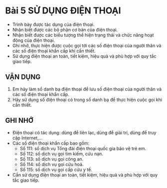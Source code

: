 # Bài 5 SỬ DỤNG ĐIỆN THOẠI

*   Trình bày được tác dụng của điện thoại.
*   Nhận biết được các bộ phận cơ bản của điện thoại.
*   Nhận biết được các biểu tượng thể hiện trạng thái và chức năng hoạt động của điện thoại.
*   Ghi nhớ, thực hiện được cuộc gọi tới các số điện thoại của người thân và các số điện thoại khẩn cấp khi cần thiết.
*   Sử dụng điện thoại an toàn, tiết kiệm, hiệu quả và phù hợp với quy tắc giao tiếp.

## VẬN DỤNG

1.  Em hãy làm sổ danh bạ điện thoại để lưu số điện thoại của người thân và các số điện thoại khẩn cấp.
2.  Hãy sử dụng số điện thoại có trong sổ danh bạ để thực hiện cuộc gọi khi cần thiết.

## GHI NHỚ

*   Điện thoại có tác dụng: dùng để liên lạc, dùng để giải trí, dùng để truy cập Internet,...
*   Các số điện thoại khẩn cấp bao gồm:
    *   Số 111: số dịch vụ Tổng đài điện thoại quốc gia bảo vệ trẻ em.
    *   Số 112: số dịch vụ gọi tìm kiếm, cứu nạn.
    *   Số 113: số dịch vụ gọi công an.
    *   Số 114: số dịch vụ gọi cứu hoả.
    *   Số 115: số dịch vụ gọi cấp cứu y tế.
*   Cần sử dụng điện thoại an toàn, tiết kiệm, hiệu quả và phù hợp với quy tắc giao tiếp.
